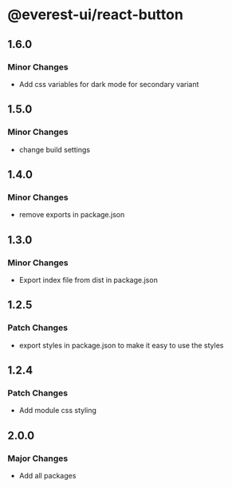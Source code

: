 # @everest-ui/react-button

## 1.6.0

### Minor Changes

- Add css variables for dark mode for secondary variant

## 1.5.0

### Minor Changes

- change build settings

## 1.4.0

### Minor Changes

- remove exports in package.json

## 1.3.0

### Minor Changes

- Export index file from dist in package.json

## 1.2.5

### Patch Changes

- export styles in package.json to make it easy to use the styles

## 1.2.4

### Patch Changes

- Add module css styling

## 2.0.0

### Major Changes

- Add all packages

